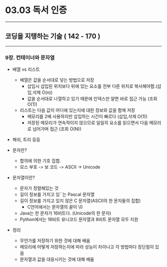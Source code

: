 # 03.03 독서 인증

---
## 코딩을 지탱하는 기술 ( 142 - 170 )

---


### 9장. 컨테이너와 문자열

- 배열 vs 리스트
    - 배열은 값을 순서대로 넣는 방법으로 저장
        - 삽입시 삽입된 위치보다 뒤에 있는 요소를 전부 다른 위치로 복사해야함.(삽입,삭제 O(n))
        - 값을 순서대로 나열하고 있기 때문에 인덱스만 알면 바로 접근 가능 (조회 O(1))
    - 리스트는 다음 값이 어디에 있는지에 대한 정보와 값을 함께 저장
        - 메모리를 2배 사용하지만 삽입하는 시간이 빠르다 (삽입,삭제 O(1))
        - 저장된 메모리가 연속적이지 않으므로 일일히 요소를 읽으면서 다음 메모리로 넘어가며 접근 (조회 O(N))
- 해쉬, 트리 등등

- 문자란?
    - 합의에 의한 기호 집합.
    - 모스 부호 -> 보 코드 -> ASCII -> Unicode

- 문자열이란?
    - 문자가 정렬해있는 것
    - 길이 정보를 가지고 있``는 Pascal 문자열
    - 길이 정보를 가지고 있지 않은 C 문자열(ASCII의 한 문자들의 집합)
        - C언어에서는 문자열의 끝이 \0
    - Java는 한 문자가 16비트다. (Unicode의 한 문자)
    - Python에서는 16비트 유니코드 문자열과 8비트 문자열 모두 지원

- 정리
    - 무언가를 저장하기 위한 것에 대해 배움
    - 메모리에 어떻게 저장하는지에 따라 성능이 차이나고 각 방법마다 장단점이 있음
    - 문자열과 값을 대응시키는 것에 대해 배움
